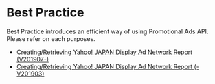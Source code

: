 # Best Practice
Best Practice introduces an efficient way of using Promotional Ads API.  
Please refer on each purposes.  
* [Creating/Retrieving Yahoo! JAPAN Display Ad Network Report (V201907-)](/docs/en/bestpractice/ydn_report.md)
* [Creating/Retrieving Yahoo! JAPAN Display Ad Network Report (-V201903)](/docs/en/bestpractice/ydn_report_v201903.md
)

